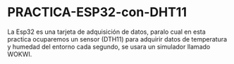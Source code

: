 # PRACTICA-ESP32-con-DHT11
La Esp32 es una tarjeta de adquisición de datos, paralo cual en esta practica ocuparemos un sensor (DTH11) para adquirir datos de temperatura y humedad del entorno cada segundo, se usara un simulador llamado WOKWI.
